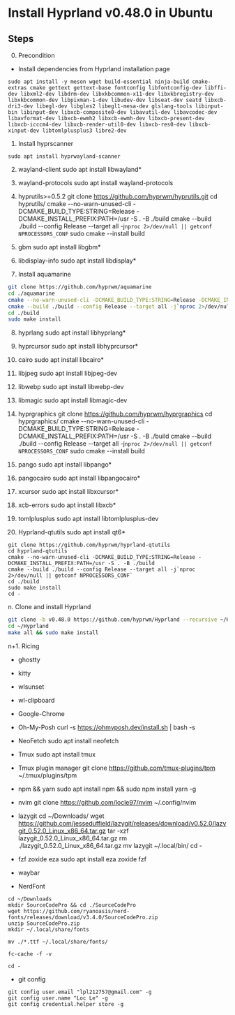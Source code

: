 # Install Hyprland v0.48.0 in Ubuntu


## Steps
0. Precondition

- Install dependencies from Hyprland installation page
```
sudo apt install -y meson wget build-essential ninja-build cmake-extras cmake gettext gettext-base fontconfig libfontconfig-dev libffi-dev libxml2-dev libdrm-dev libxkbcommon-x11-dev libxkbregistry-dev libxkbcommon-dev libpixman-1-dev libudev-dev libseat-dev seatd libxcb-dri3-dev libegl-dev libgles2 libegl1-mesa-dev glslang-tools libinput-bin libinput-dev libxcb-composite0-dev libavutil-dev libavcodec-dev libavformat-dev libxcb-ewmh2 libxcb-ewmh-dev libxcb-present-dev libxcb-icccm4-dev libxcb-render-util0-dev libxcb-res0-dev libxcb-xinput-dev libtomlplusplus3 libre2-dev
```

1. Install hyprscanner
```
sudo apt install hyprwayland-scanner
```

2. wayland-client
sudo apt install libwayland*

3. wayland-protocols
sudo apt install wayland-protocols

4. hyprutils>=0.5.2
git clone https://github.com/hyprwm/hyprutils.git
cd hyprutils/
cmake --no-warn-unused-cli -DCMAKE_BUILD_TYPE:STRING=Release -DCMAKE_INSTALL_PREFIX:PATH=/usr -S . -B ./build
cmake --build ./build --config Release --target all -j`nproc 2>/dev/null || getconf NPROCESSORS_CONF`
sudo cmake --install build

5. gbm
sudo apt install libgbm*

6. libdisplay-info
sudo apt install libdisplay*

7. Install aquamarine

```sh
git clone https://github.com/hyprwm/aquamarine
cd ./aquamarine
cmake --no-warn-unused-cli -DCMAKE_BUILD_TYPE:STRING=Release -DCMAKE_INSTALL_PREFIX:PATH=/usr -S . -B ./build
cmake --build ./build --config Release --target all -j`nproc 2>/dev/null || getconf _NPROCESSORS_CONF`
cd ./build
sudo make install
```

8. hyprlang
sudo apt install libhyprlang*

9. hyprcursor
sudo apt install libhyprcursor*

10. cairo
sudo apt install libcairo*

11. libjpeg
sudo apt install libjpeg-dev

12. libwebp
sudo apt install libwebp-dev

13. libmagic
sudo apt install libmagic-dev

14. hyprgraphics
git clone https://github.com/hyprwm/hyprgraphics
cd hyprgraphics/
cmake --no-warn-unused-cli -DCMAKE_BUILD_TYPE:STRING=Release -DCMAKE_INSTALL_PREFIX:PATH=/usr -S . -B ./build
cmake --build ./build --config Release --target all -j`nproc 2>/dev/null || getconf NPROCESSORS_CONF`
sudo cmake --install build

15. pango
sudo apt install libpango*
16. pangocairo
sudo apt install libpangocairo*

17. xcursor
sudo apt install libxcursor*

18. xcb-errors
sudo apt install libxcb*

19. tomlplusplus
sudo apt install libtomlplusplus-dev

20. Hyprland-qtutils
sudo apt install qt6*

```
git clone https://github.com/hyprwm/hyprland-qtutils
cd hyprland-qtutils
cmake --no-warn-unused-cli -DCMAKE_BUILD_TYPE:STRING=Release -DCMAKE_INSTALL_PREFIX:PATH=/usr -S . -B ./build
cmake --build ./build --config Release --target all -j`nproc 2>/dev/null || getconf NPROCESSORS_CONF`
cd ./build
sudo make install
cd -
```

n. Clone and install Hyprland
```sh
git clone -b v0.48.0 https://github.com/hyprwm/Hyprland --recursive ~/Hyprland
cd ~/Hyprland
make all && sudo make install

```

n+1. Ricing
- ghostty
- kitty
- wlsunset
- wl-clipboard
- Google-Chrome

- Oh-My-Posh
curl -s https://ohmyposh.dev/install.sh | bash -s

- NeoFetch
sudo apt install neofetch

- Tmux
sudo apt install tmux
- Tmux plugin manager
git clone https://github.com/tmux-plugins/tpm ~/.tmux/plugins/tpm

- npm && yarn
sudo apt install npm && sudo npm install yarn -g

- nvim
git clone https://github.com/locle97/nvim ~/.config/nvim

- lazygit
cd ~/Downloads/
wget https://github.com/jesseduffield/lazygit/releases/download/v0.52.0/lazygit_0.52.0_Linux_x86_64.tar.gz
tar -xzf lazygit_0.52.0_Linux_x86_64.tar.gz
rm ./lazygit_0.52.0_Linux_x86_64.tar.gz
mv lazygit ~/.local/bin/
cd -

- fzf zoxide eza
sudo apt install eza zoxide fzf

- waybar

- NerdFont
```
cd ~/Downloads
mkdir SourceCodePro && cd ./SourceCodePro
wget https://github.com/ryanoasis/nerd-fonts/releases/download/v3.4.0/SourceCodePro.zip
unzip SourceCodePro.zip
mkdir ~/.local/share/fonts

mv ./*.ttf ~/.local/share/fonts/

fc-cache -f -v

cd -
```

- git config
```
git config user.email "lpl212757@gmail.com" -g
git config user.name "Loc Le" -g
git config credential.helper store -g
```
